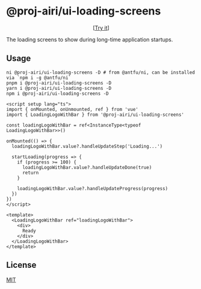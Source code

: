 # @proj-airi/ui-loading-screens

<p align="center">
  [<a href="https://proj-airi-packages-ui-loading-screens.netlify.app/">Try it</a>]
</p>

The loading screens to show during long-time application startups.

## Usage

```shell
ni @proj-airi/ui-loading-screens -D # from @antfu/ni, can be installed via `npm i -g @antfu/ni`
pnpm i @proj-airi/ui-loading-screens -D
yarn i @proj-airi/ui-loading-screens -D
npm i @proj-airi/ui-loading-screens -D
```

```vue
<script setup lang="ts">
import { onMounted, onUnmounted, ref } from 'vue'
import { LoadingLogoWithBar } from '@proj-airi/ui-loading-screens'

const loadingLogoWithBar = ref<InstanceType<typeof LoadingLogoWithBar>>()

onMounted(() => {
  loadingLogoWithBar.value?.handleUpdateStep('Loading...')

  startLoading(progress => {
    if (progress >= 100) {
      loadingLogoWithBar.value?.handleUpdateDone(true)
      return
    }

    loadingLogoWithBar.value?.handleUpdateProgress(progress)
  })
})
</script>

<template>
  <LoadingLogoWithBar ref="loadingLogoWithBar">
    <div>
      Ready
    </div>
  </LoadingLogoWithBar>
</template>
```

## License

[MIT](../../LICENSE)
